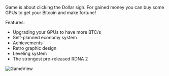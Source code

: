 Game is about clicking the Dollar sign. For gained money you can buy some GPUs to get your Bitcoin and make fortune!

Features:

- Upgrading your GPUs to have more BTC/s
- Self-planned economy system
- Achievements
- Retro graphic design
- Leveling system
- The strongest pre-released RDNA 2


![GameView](https://user-images.githubusercontent.com/33381196/122673891-fd6c4280-d1d2-11eb-8584-153cf83d9898.png)
